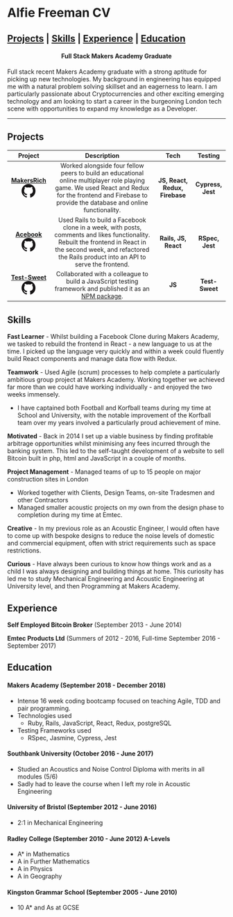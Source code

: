 # Alfie Freeman CV

  [Projects](#projects) | [Skills](#skills) | [Experience](#experience) | [Education](#education)
-----------------

<h4 align=center>Full Stack Makers Academy Graduate</h4>

Full stack recent Makers Academy graduate with a strong aptitude for picking up new technologies. My background in engineering has equipped me with a natural problem solving skillset and an eagerness to learn. I am particularly passionate about Cryptocurrencies and other exciting emerging technology and am looking to start a career in the burgeoning London tech scene with opportunities to expand my knowledge as a Developer. 


-----------------
## Projects

|Project|Description|Tech|Testing|
|:-:|:-:|:-:|:-:|
|[__MakersRich__](https://github.com/toddpla/makersrich) [<img src='./assets/Github-Mark.png'/>](https://github.com/toddpla/makersrich) |Worked alongside four fellow peers to build an educational online multiplayer role playing game. We used React and Redux for the frontend and Firebase to provide the database and online functionality. |__JS, React, Redux, Firebase__|__Cypress, Jest__|
|[__Acebook__](https://github.com/toddpla/acebook-stars) [<img src='./assets/Github-Mark.png'/>](https://github.com/toddpla/acebook-stars)| Used Rails to build a Facebook clone in a week, with posts, comments and likes functionality. Rebuilt the frontend in React in the second week, and refactored the Rails product into an API to serve the frontend. |__Rails, JS, React__|__RSpec, Jest__|
|[__Test-Sweet__](https://github.com/rbbri/sweet) [<img src='./assets/Github-Mark.png'/>](https://github.com/rbbri/sweet)| Collaborated with a colleague to build a JavaScript testing framework and published it as an [NPM package](https://www.npmjs.com/package/test-sweet). |__JS__|__Test-Sweet__|

## Skills

**Fast Learner** - Whilst building a Facebook Clone during Makers Academy, we tasked to rebuild the frontend in React - a new language to us at the time. I picked up the language very quickly and within a week could fluently build React components and manage data flow with Redux.

**Teamwork** - Used Agile (scrum) processes to help complete a particularly ambitious group project at Makers Academy. Working together we achieved far more than we could have working individually - and enjoyed the two weeks immensely. 
- I have captained both Football and Korfball teams during my time at School and University, with the notable improvement of the Korfball team over my years involved a particularly proud achievement of mine.

**Motivated** - Back in 2014 I set up a viable business by finding profitable arbitrage opportunities whilst minimising any fees incurred through the banking system. This led to the self-taught development of a website to sell Bitcoin built in php, html and JavaScript in a couple of months.

**Project Management** - Managed teams of up to 15 people on major construction sites in London
- Worked together with Clients, Design Teams, on-site Tradesmen and other Contractors
- Managed smaller acoustic projects on my own from the design phase to completion during my time at Emtec.

**Creative** - In my previous role as an Acoustic Engineer, I would often have to come up with bespoke designs to reduce the noise levels of domestic and commercial equipment, often with strict requirements such as space restrictions.

**Curious** - Have always been curious to know how things work and as a child I was always designing and building things at home. This curiosity has led me to study Mechanical Engineering and Acoustic Engineering at University level, and then Programming at Makers Academy.   

## Experience

**Self Employed Bitcoin Broker** (September 2013 - June 2014)

**Emtec Products Ltd** (Summers of 2012 - 2016, Full-time September 2016 - September 2017)    

## Education

#### Makers Academy (September 2018 - December 2018)

- Intense 16 week coding bootcamp focused on teaching Agile, TDD and pair programming. 
- Technologies used
  - Ruby, Rails, JavaScript, React, Redux, postgreSQL
- Testing Frameworks used
  - RSpec, Jasmine, Cypress, Jest

#### Southbank University (October 2016 - June 2017)

- Studied an Acoustics and Noise Control Diploma with merits in all modules (5/6)
- Sadly had to leave the course when I left my role in Acoustic Engineering

#### University of Bristol (September 2012 - June 2016)

- 2:1 in Mechanical Engineering

#### Radley College (September 2010 - June 2012) A-Levels

- A* in Mathematics
- A in Further Mathematics
- A in Physics
- A in Geography

#### Kingston Grammar School (September 2005 - June 2010)

- 10 A* and As at GCSE
